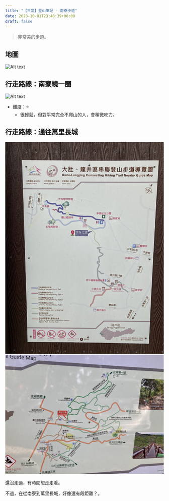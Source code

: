 ```yaml
---
title: "【日常】登山筆記 - 南寮步道"
date: 2023-10-01T23:48:39+08:00
draft: false
---
```


> 非常美的步道。

## 地圖

![Alt text](</mai-blog/【日常】登山筆記 - 南寮步道/IMG_8530.JPG>)


## 行走路線：南寮繞一圈

![Alt text](</mai-blog/【日常】登山筆記 - 南寮步道/IMG_8530.JPG>)

- 難度：⭐
  - 很輕鬆，但對平常完全不爬山的人，會稍微吃力。

## 行走路線：通往萬里長城

![Alt text](<../../static/【日常】登山筆記 - 南寮步道/IMG_8531.JPG>)
![Alt text](<../../static/【日常】登山筆記 - 南寮步道/IMG_8500.JPG>)

還沒走過，有時間想走走看。

不過，在從南寮到萬里長城，好像還有段距離？。

